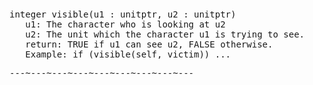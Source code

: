 <div class="mw-parser-output"><p><br />
<span id="bfvis"></span>
</p>
<pre>integer visible(u1&#160;: unitptr, u2&#160;: unitptr)
   u1: The character who is looking at u2
   u2: The unit which the character u1 is trying to see.
   return: TRUE if u1 can see u2, FALSE otherwise.
   Example: if (visible(self, victim)) ...
</pre>
<pre>---~---~---~---~---~---~---~---~---
</pre></div>